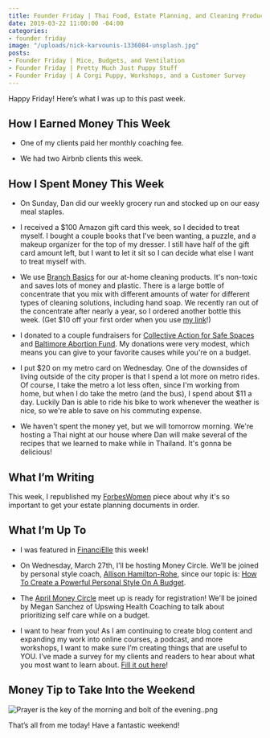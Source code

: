 ```yaml
---
title: Founder Friday | Thai Food, Estate Planning, and Cleaning Products
date: 2019-03-22 11:00:00 -04:00
categories:
- founder friday
image: "/uploads/nick-karvounis-1336084-unsplash.jpg"
posts:
- Founder Friday | Mice, Budgets, and Ventilation
- Founder Friday | Pretty Much Just Puppy Stuff
- Founder Friday | A Corgi Puppy, Workshops, and a Customer Survey
---
```


Happy Friday! Here’s what I was up to this past week.

## How I Earned Money This Week

* One of my clients paid her monthly coaching fee.

* We had two Airbnb clients this week.

## How I Spent Money This Week

* On Sunday, Dan did our weekly grocery run and stocked up on our easy meal staples.

* I received a $100 Amazon gift card this week, so I decided to treat myself. I bought a couple books that I've been wanting, a puzzle, and a makeup organizer for the top of my dresser. I still have half of the gift card amount left, but I want to let it sit so I can decide what else I want to treat myself with.

* We use [Branch Basics](http://branchbasics.refr.cc/marygermano) for our at-home cleaning products. It's non-toxic and saves lots of money and plastic. There is a large bottle of concentrate that you mix with different amounts of water for different types of cleaning solutions, including hand soap. We recently ran out of the concentrate after nearly a year, so I ordered another bottle this week. (Get $10 off your first order when you use [my link](http://branchbasics.refr.cc/marygermano)!)

* I donated to a couple fundraisers for [Collective Action for Safe Spaces](https://www.collectiveactiondc.org/) and [Baltimore Abortion Fund](http://www.baltimoreabortionfund.org/). My donations were very modest, which means you can give to your favorite causes while you're on a budget.

* I put $20 on my metro card on Wednesday. One of the downsides of living outside of the city proper is that I spend a lot more on metro rides. Of course, I take the metro a lot less often, since I'm working from home, but when I do take the metro (and the bus), I spend about $11 a day. Luckily Dan is able to ride his bike to work whenever the weather is nice, so we're able to save on his commuting expense.

* We haven't spent the money yet, but we will tomorrow morning. We're hosting a Thai night at our house where Dan will make several of the recipes that we learned to make while in Thailand. It's gonna be delicious!

## What I’m Writing

This week, I republished my [ForbesWomen](https://www.maggiegermano.com/blog/despite-their-priorities-nearly-half-of-americans-over-55-still-dont-have-a-will/) piece about why it's so important to get your estate planning documents in order.

## What I’m Up To

* I was featured in [FinanciElle](https://financielle.wordpress.com/2019/03/16/maggie-germano-founder-and-ceo-of-maggie-germano-financial-coaching/) this week!

* On Wednesday, March 27th, I’ll be hosting Money Circle. We’ll be joined by personal style coach, [Allison Hamilton-Rohe](https://dailyoutfit.com/), since our topic is: [How To Create a Powerful Personal Style On A Budget](https://www.eventbrite.com/e/money-circle-how-to-create-a-powerful-personal-style-on-a-budget-tickets-54939672038).

* The [April Money Circle](https://www.eventbrite.com/e/money-circle-honoring-self-care-keeping-your-pockets-full-tickets-59004572264) meet up is ready for registration! We'll be joined by Megan Sanchez of Upswing Health Coaching to talk about prioritizing self care while on a budget.

* I want to hear from you! As I am continuing to create blog content and expanding my work into online courses, a podcast, and more workshops, I want to make sure I’m creating things that are useful to YOU. I’ve made a survey for my clients and readers to hear about what you most want to learn about. [Fill it out here](https://docs.google.com/forms/d/e/1FAIpQLSedjARbOmwC3_EomplCDDmNze_ZVLHwymIhqJbNcNqvM6gWVg/viewform?usp=sf_link)!

## Money Tip to Take Into the Weekend

![Prayer is the key of the morning and bolt of the evening..png](/uploads/Prayer%20is%20the%20key%20of%20the%20morning%20and%20bolt%20of%20the%20evening..png)

That’s all from me today! Have a fantastic weekend!